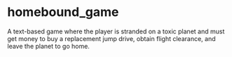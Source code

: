 # homebound_game
A text-based game where the player is stranded on a toxic planet and must get money to buy a replacement jump drive, obtain flight clearance, and leave the planet to go home.  
